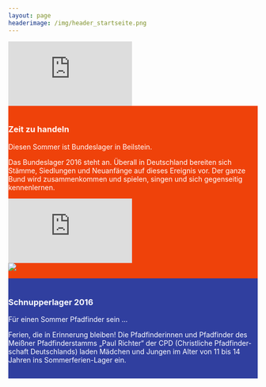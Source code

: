 ```yaml
---
layout: page
headerimage: /img/header_startseite.png
---
```

<iframe style="border: 0;" height="130" width="250" id="frame" src="http://www.pion.at/ex/cd.php?MTMwJTJDMjUwJTJDZmZhMjAwJTJDQkZEOEU0JTJDMCUzRCVBNyVCMEJ1bmRlc2xhZ2VyJTIwMjAxNiUyMGJlZ2lubnQlMjBpbiUyQzEwJTJDMjAlMkMwMDAwMDAlMkMyNy4wNy4yMDE2JTJDMCUzQTAlM0EwJTNEJUE3JUIwRGFzJTIwQnVuZGVzbGFnZXIlMjBiZWdpbm50JTIxJTIxJTJDMTAlMkMyOSUyQzAwMDAwMA==" scrolling="no">
</iframe>
<div class="row" style="background: #EF420A; cursor: pointer; color: #fff; padding-top: 15px; padding-bottom: 15px;" onclick="window.location.href = '/veranstaltungen/20160727-bundeslager/'">
    <div class="col-md-5 col-md-offset-1">
        <h3>Zeit zu handeln</h3>
        <p>
            Diesen Sommer ist Bundeslager in Beilstein.
        </p>
            <p>
            Das Bundeslager 2016 steht an. Überall in Deutschland bereiten sich Stämme, 
Siedlungen und Neuanfänge auf dieses Ereignis vor. Der ganze Bund wird zusammenkommen und 
spielen, singen und sich gegenseitig kennenlernen.
            </p>
    </div>
<iframe style="border: 0;" height="130" width="250" id="frame" src="http://www.pion.at/ex/cd.php?MTMwJTJDMjUwJTJDZmZhMjAwJTJDQkZEOEU0JTJDMCUzRCVBNyVCMEJ1bmRlc2xhZ2VyJTIwMjAxNiUyMGJlZ2lubnQlMjBpbiUyQzEwJTJDMjAlMkMwMDAwMDAlMkMyNy4wNy4yMDE2JTJDMCUzQTAlM0EwJTNEJUE3JUIwRGFzJTIwQnVuZGVzbGFnZXIlMjBiZWdpbm50JTIxJTIxJTJDMTAlMkMyOSUyQzAwMDAwMA==" scrolling="no">
</iframe>
    
   <div class="col-md-4">
        <img src="/veranstaltungen/20160727-bundeslager/logo.png" style="max-height: 200px;" />
   </div>
</div>


<div class="row" style="background: #303F9F; cursor: pointer; color: #fff; padding-top: 15px; padding-bottom: 15px;" onclick="window.location.href = '/veranstaltungen/20160629-schnupperlager/'">
    <div class="col-md-10 col-md-offset-1">
        <h3>Schnupperlager 2016</h3>
        <p>
            Für einen Sommer Pfadfinder sein ...
        </p>
            <p>
                Ferien, die in Erinnerung bleiben! Die Pfadfinderinnen und Pfadfinder des Meißner Pfadfinderstamms „Paul Richter“ der CPD
                (Christliche Pfadfinder­schaft Deutschlands) laden Mädchen und Jungen im Alter von 11 bis 14 Jahren ins Sommerferien-Lager ein.
            </p>
    </div>
</div>

